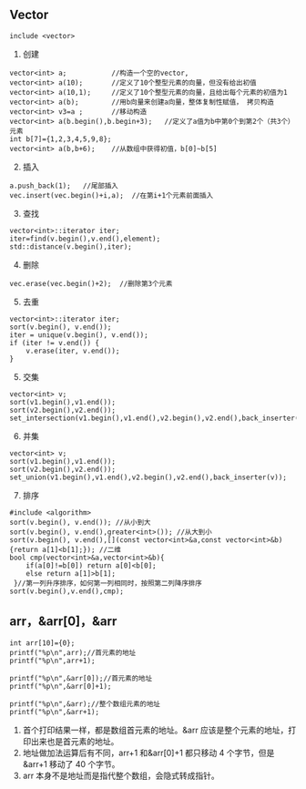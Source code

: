 ## Vector
``include <vector>``
1. 创建
```
vector<int> a;           //构造一个空的vector,
vector<int> a(10);       //定义了10个整型元素的向量，但没有给出初值
vector<int> a(10,1);     //定义了10个整型元素的向量，且给出每个元素的初值为1
vector<int> a(b);        //用b向量来创建a向量，整体复制性赋值， 拷贝构造
vector<int> v3=a ;       //移动构造
vector<int> a(b.begin(),b.begin+3);   //定义了a值为b中第0个到第2个（共3个）元素
int b[7]={1,2,3,4,5,9,8};
vector<int> a(b,b+6);    //从数组中获得初值，b[0]~b[5]
```
2. 插入
```
a.push_back(1);   //尾部插入
vec.insert(vec.begin()+i,a);  //在第i+1个元素前面插入
```
3. 查找
```
vector<int>::iterator iter;
iter=find(v.begin(),v.end(),element);
std::distance(v.begin(),iter);
```
4. 删除
```
vec.erase(vec.begin()+2);  //删除第3个元素
```
5. 去重
```
vector<int>::iterator iter;
sort(v.begin(), v.end());
iter = unique(v.begin(), v.end());
if (iter != v.end()) {
    v.erase(iter, v.end());
}
```
5. 交集
```
vector<int> v;
sort(v1.begin(),v1.end());   
sort(v2.begin(),v2.end());   
set_intersection(v1.begin(),v1.end(),v2.begin(),v2.end(),back_inserter(v));
```
6. 并集
```
vector<int> v;
sort(v1.begin(),v1.end());   
sort(v2.begin(),v2.end());   
set_union(v1.begin(),v1.end(),v2.begin(),v2.end(),back_inserter(v));
```
7. 排序
```
#include <algorithm>
sort(v.begin(), v.end()); //从小到大
sort(v.begin(), v.end(),greater<int>()); //从大到小
sort(v.begin(), v.end(),[](const vector<int>&a,const vector<int>&b){return a[1]<b[1];}); //二维
bool cmp(vector<int>&a,vector<int>&b){
    if(a[0]!=b[0]) return a[0]<b[0];
    else return a[1]>b[1];
 }//第一列升序排序，如何第一列相同时，按照第二列降序排序
sort(v.begin(),v.end(),cmp);
```
## arr，&arr[0]，&arr
```
int arr[10]={0};
printf("%p\n",arr);//首元素的地址
printf("%p\n",arr+1);

printf("%p\n",&arr[0]);//首元素的地址
printf("%p\n",&arr[0]+1);

printf("%p\n",&arr);//整个数组元素的地址
printf("%p\n",&arr+1); 
```
1. 首个打印结果一样，都是数组首元素的地址。&arr 应该是整个元素的地址，打印出来也是首元素的地址。
2. 地址做加法运算后有不同，arr+1 和&arr[0]+1 都只移动 4 个字节，但是 &arr+1 移动了 40 个字节。
3.  arr 本身不是地址而是指代整个数组，会隐式转成指针。